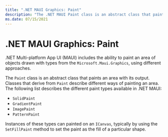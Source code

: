 ```yaml
---
title: ".NET MAUI Graphics: Paint"
description: "The .NET MAUI Paint class is an abstract class that paints an area with its output."
ms.date: 07/15/2021
---
```


# .NET MAUI Graphics: Paint

.NET Multi-platform App UI (MAUI) includes the ability to paint an area of objects drawn with types from the `Microsoft.Maui.Graphics`, using different approaches.

The `Paint` class is an abstract class that paints an area with its output. Classes that derive from `Paint` describe different ways of painting an area. The following list describes the different paint types available in .NET MAUI:

- `SolidPaint`
- `GradientPaint`
- `ImagePaint`
- `PatternPaint`

Instances of these types can painted on an `ICanvas`, typically by using the `SetFillPaint` method to set the paint as the fill of a particular shape.
